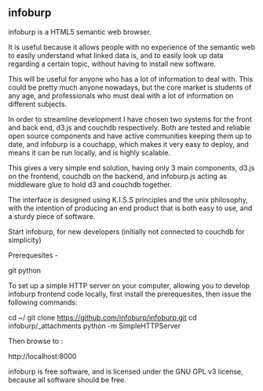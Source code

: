 ## infoburp

infoburp is a HTML5 semantic web browser.

It is useful because it allows people with no experience of the semantic web to easily understand what linked data is, and to easily look up data regarding a certain topic, without having to install new software.

This will be useful for anyone who has a lot of information to deal with. This could be pretty much anyone nowadays, but the core market is students of any age, and professionals who must deal with a lot of information on different subjects.

In order to streamline development I have chosen two systems for the front and back end, d3.js and couchdb respectively. Both are tested and reliable open source components and have active communities keeping them up to date, and infoburp is a couchapp, which makes it very easy to deploy, and means it can be run locally, and is highly scalable.

This gives a very simple end solution, having only 3 main components, d3.js on the frontend, couchdb on the backend, and infoburp.js acting as middleware glue to hold d3 and couchdb together.

The interface is designed using K.I.S.S principles and the unix philosophy, with the intention of producing an end product that is both easy to use, and a sturdy piece of software.

Start infoburp, for new developers (initially not connected to couchdb for simplicity)

Prerequesites -

git
python

To set up a simple HTTP server on your computer, allowing you to develop infoburp frontend code locally, first install the prerequesites, then issue the following commands:

cd ~/
git clone https://github.com/infoburp/infoburp.git
cd infoburp/_attachments
python -m SimpleHTTPServer

Then browse to :

http://localhost:8000

infoburp is free software, and is licensed under the GNU GPL v3 license, because all software should be free.



